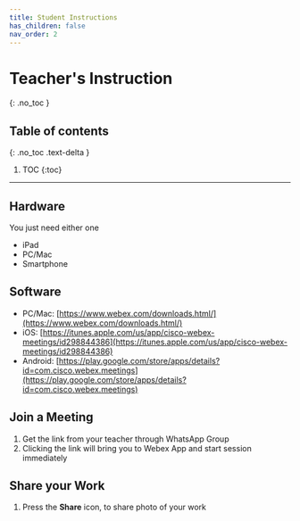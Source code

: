 ```yaml
---
title: Student Instructions
has_children: false
nav_order: 2
---
```


# Teacher's Instruction
{: .no_toc }

## Table of contents
{: .no_toc .text-delta }

1. TOC
{:toc}

---

## Hardware
You just need either one

- iPad
- PC/Mac
- Smartphone

## Software
- PC/Mac: [https://www.webex.com/downloads.html/](https://www.webex.com/downloads.html/)
- iOS: [https://itunes.apple.com/us/app/cisco-webex-meetings/id298844386](https://itunes.apple.com/us/app/cisco-webex-meetings/id298844386)
- Android: [https://play.google.com/store/apps/details?id=com.cisco.webex.meetings](https://play.google.com/store/apps/details?id=com.cisco.webex.meetings)

## Join a Meeting
1. Get the link from your teacher through WhatsApp Group
2. Clicking the link will bring you to Webex App and start session immediately

## Share your Work
1. Press the **Share** icon, to share photo of your work

